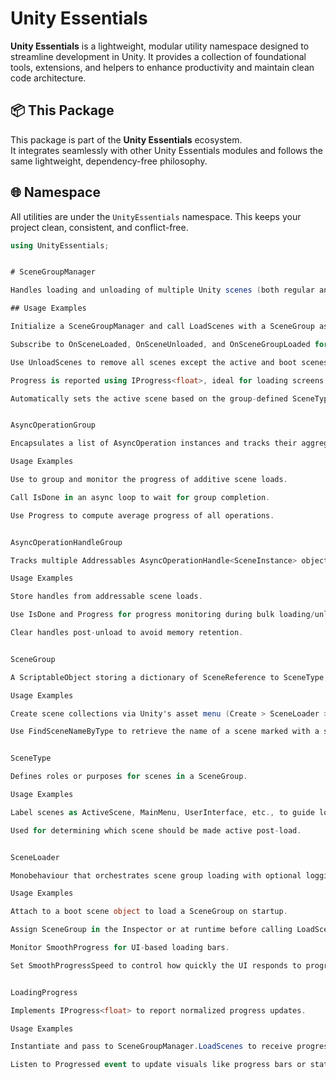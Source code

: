 # Unity Essentials

**Unity Essentials** is a lightweight, modular utility namespace designed to streamline development in Unity. 
It provides a collection of foundational tools, extensions, and helpers to enhance productivity and maintain clean code architecture.

## 📦 This Package

This package is part of the **Unity Essentials** ecosystem.  
It integrates seamlessly with other Unity Essentials modules and follows the same lightweight, dependency-free philosophy.

## 🌐 Namespace

All utilities are under the `UnityEssentials` namespace. This keeps your project clean, consistent, and conflict-free.

```csharp
using UnityEssentials;


# SceneGroupManager

Handles loading and unloading of multiple Unity scenes (both regular and Addressable) in a group, with progress reporting and event notifications.

## Usage Examples

Initialize a SceneGroupManager and call LoadScenes with a SceneGroup asset to load a collection of scenes additively.

Subscribe to OnSceneLoaded, OnSceneUnloaded, and OnSceneGroupLoaded for scene event tracking.

Use UnloadScenes to remove all scenes except the active and boot scenes, with automatic addressable cleanup.

Progress is reported using IProgress<float>, ideal for loading screens or feedback UI.

Automatically sets the active scene based on the group-defined SceneType.ActiveScene.


AsyncOperationGroup

Encapsulates a list of AsyncOperation instances and tracks their aggregate completion and progress.

Usage Examples

Use to group and monitor the progress of additive scene loads.

Call IsDone in an async loop to wait for group completion.

Use Progress to compute average progress of all operations.


AsyncOperationHandleGroup

Tracks multiple Addressables AsyncOperationHandle<SceneInstance> objects with progress and completion checks.

Usage Examples

Store handles from addressable scene loads.

Use IsDone and Progress for progress monitoring during bulk loading/unloading.

Clear handles post-unload to avoid memory retention.


SceneGroup

A ScriptableObject storing a dictionary of SceneReference to SceneType, defining a group of scenes.

Usage Examples

Create scene collections via Unity's asset menu (Create > SceneLoader > Group).

Use FindSceneNameByType to retrieve the name of a scene marked with a specific SceneType.


SceneType

Defines roles or purposes for scenes in a SceneGroup.

Usage Examples

Label scenes as ActiveScene, MainMenu, UserInterface, etc., to guide loading logic.

Used for determining which scene should be made active post-load.


SceneLoader

Monobehaviour that orchestrates scene group loading with optional logging and smooth progress interpolation.

Usage Examples

Attach to a boot scene object to load a SceneGroup on startup.

Assign SceneGroup in the Inspector or at runtime before calling LoadSceneGroup.

Monitor SmoothProgress for UI-based loading bars.

Set SmoothProgressSpeed to control how quickly the UI responds to progress changes.


LoadingProgress

Implements IProgress<float> to report normalized progress updates.

Usage Examples

Instantiate and pass to SceneGroupManager.LoadScenes to receive progress callbacks.

Listen to Progressed event to update visuals like progress bars or status text.


